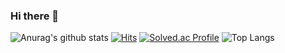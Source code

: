 ### Hi there 👋
![Anurag's github stats](https://github-readme-stats.vercel.app/api?username=Youkwangchae&show_icons=true)
[![Hits](https://hits.seeyoufarm.com/api/count/incr/badge.svg?url=https%3A%2F%2Fgithub.com%2FYoukwangchae&count_bg=%2379C83D&title_bg=%23555555&icon=&icon_color=%23E7E7E7&title=hits&edge_flat=false)](https://hits.seeyoufarm.com)
[![Solved.ac Profile](http://mazassumnida.wtf/api/v2/generate_badge?boj=gc9612)](https://solved.ac/gc9612/)
![Top Langs](https://github-readme-stats.vercel.app/api/top-langs/?username=Youkwangchae&hide=C,ShaderLab,ASP.NET,Mathematica,HLSL,GLSL)
